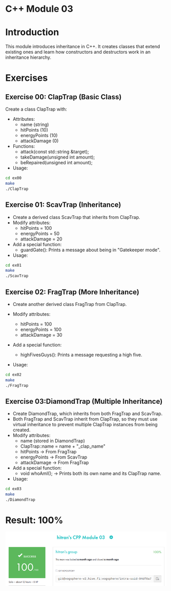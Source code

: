 # C++ Module 03
# Introduction
This module introduces inheritance in C++. It creates classes that extend existing ones and learn how constructors and destructors work in an inheritance hierarchy.
# Exercises
## Exercise 00: ClapTrap (Basic Class)
Create a class ClapTrap with:
- Attributes:
    - name (string)
    - hitPoints (10)
    - energyPoints (10)
    - attackDamage (0)
- Functions:
    - attack(const std::string &target);
    - takeDamage(unsigned int amount);
    - beRepaired(unsigned int amount);
- Usage:
```bash
cd ex00
make
./ClapTrap
```
## Exercise 01: ScavTrap (Inheritance)
- Create a derived class ScavTrap that inherits from ClapTrap.
- Modify attributes:
    - hitPoints = 100
    - energyPoints = 50
    - attackDamage = 20
- Add a special function:
    - guardGate(): Prints a message about being in "Gatekeeper mode".
- Usage:
```bash
cd ex01
make
./ScavTrap
```

## Exercise 02: FragTrap (More Inheritance)
- Create another derived class FragTrap from ClapTrap.
- Modify attributes:
    - hitPoints = 100
    - energyPoints = 100
    - attackDamage = 30
- Add a special function:
    - highFivesGuys(): Prints a message requesting a high five.

- Usage:
```bash
cd ex02
make
./FragTrap
```

## Exercise 03:DiamondTrap (Multiple Inheritance)
- Create DiamondTrap, which inherits from both FragTrap and ScavTrap.
- Both FragTrap and ScavTrap inherit from ClapTrap, so they must use virtual inheritance to prevent multiple ClapTrap instances from being created.
- Modify attributes:
    - name (stored in DiamondTrap)
    - ClapTrap::name = name + "_clap_name"
    - hitPoints → From FragTrap
    - energyPoints → From ScavTrap
    - attackDamage → From FragTrap
- Add a special function:
    - void whoAmI(); → Prints both its own name and its ClapTrap name.
- Usage:
```bash
cd ex03
make
./DiamondTrap
```

# Result: 100%

![Result](https://github.com/tranhieutrung/CPP/blob/main/CPP03/CPP03_result.png)
